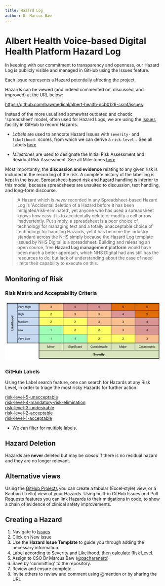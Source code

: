```yaml
---
title: Hazard Log
author: Dr Marcus Baw
---
```


# Albert Health Voice-based Digital Health Platform Hazard Log

In keeping with our commitment to transparency and openness, our Hazard Log is publicly visible and managed in GitHub using the Issues feature.

Each Issue represents a Hazard potentially affecting the project.

Hazards can be viewed (and indeed commented on, discussed, and improved) at the URL below:

<https://github.com/bawmedical/albert-health-dcb0129-csmf/issues>

Instead of the more usual and somewhat outdated and chaotic 'spreadsheet' model, often used for Hazard Logs, we are using the [Issues](https://github.com/bawmedical/albert-health-dcb0129-csmf/issues) facility in GitHub to record Hazards.

- _Labels_ are used to annotate Hazard Issues with `severity-` and `likelihood-` scores, from which we can derive a `risk-level-`. See all Labels [here](https://github.com/bawmedical/albert-health-dcb0129-csmf/labels)

- _Milestones_ are used to designate the Initial Risk Assessment and Residual Risk Assessment. See all Milestones [here](https://github.com/bawmedical/albert-health-dcb0129-csmf/milestones)

Most importantly, the **discussion and evidence** relating to any given risk is included in the recording of the risk. A complete history of the labelling is kept in the issue. Spreadsheet-based risk and hazard handling is inferior to this model, because spreadsheets are unsuited to discussion, text handling, and long-form discourse.

> A Hazard which is _never_ recorded in any Spreadsheet-based Hazard Log is 'Accidental deletion of a Hazard before it has been mitigated/risk-eliminated', yet anyone who has used a spreadsheet knows how easy it is to accidentally delete or modify a cell or row inadvertently.
> Put simply, a spreadsheet is a poor choice of technology for managing text and a totally unacceptable choice of technology for handling Hazards, yet it has become the industry standard across the NHS simply because the Hazard Log template issued by NHS Digital is a spreadsheet. Building and releasing an open source, free **Hazard Log management platform** would have been much a better approach, which NHS DIgital had ans still has the resources to do, but lack of understanding about the case of need limits their capability to execute on this.

## Monitoring of Risk

### Risk Matrix and Acceptability Criteria

![risk-matrix](_assets/_images/risk-matrix.png)

### GitHub Labels

Using the Label search feature, one can search for Hazards at any Risk Level, in order to triage the most risky Hazards for further action.

[risk-level-5-unacceptable](https://github.com/bawmedical/albert-health-dcb0129-csmf/labels/risk-level-5-unacceptable)  
[risk-level-4-mandatory-risk-elimination](https://github.com/bawmedical/albert-health-dcb0129-csmf/labels/risk-level-4-mandatory-risk-elimination)  
[risk-level-3-undesirable](https://github.com/bawmedical/albert-health-dcb0129-csmf/labels/risk-level-3-undesirable)  
[risk-level-2-acceptable](https://github.com/bawmedical/albert-health-dcb0129-csmf/labels/risk-level-2-acceptable)  
[risk-level-1-acceptable](https://github.com/bawmedical/albert-health-dcb0129-csmf/labels/risk-level-1-acceptable)

- We can filter for multiple labels.

## Hazard Deletion

Hazards are **never** deleted but may be _closed_ if there is no residual hazard and they are no longer relevant.

## Alternative views

Using the [GitHub Projects](https://github.com/bawmedical/cookiecutter-dcb0129/projects) you can create a tabular (Excel-style) view, or a Kanban (Trello) view of your Hazards. Using built-in GitHub Issues and Pull Requests features you can link Hazards to their mitigations in code, to show a chain of evidence of clinical safety improvements.


## Creating a Hazard

1. Navigate to [Issues](https://github.com/bawmedical/albert-health-dcb0129-csmf/issues)
2. Click on New Issue
3. Use the **Hazard Issue Template** to guide you through adding the necessary information.
4. Label according to Severity and Likelihood, then calculate Risk Level.
5. Assign to CSO Dr Marcus Baw ([@pacharanero](https://github.com/pacharanero))
6. Save by 'committing' to the repository.
7. Review and ensure complete.
8. Invite others to review and comment using @mention or by sharing the URL
